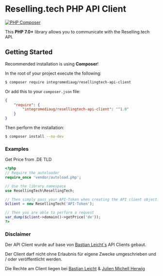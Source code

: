 Reselling.tech PHP API Client
=======================

[![PHP Composer](https://github.com/integromediaug/ResellingTECH-API-Client/actions/workflows/php.yml/badge.svg?branch=main)](https://github.com/ServerBlazeDE/ResellingTECH-API-Client/actions/workflows/php.yml)

This **PHP 7.0+** library allows you to communicate with the Reselling.tech API.

## Getting Started

Recommended installation is using **Composer**!

In the root of your project execute the following:
```sh
$ composer require integromediaug/resellingtech-api-client
```
 
Or add this to your `composer.json` file:
```json
{
    "require": {
        "integromediaug/resellingtech-api-client": "^1.0"
    }
}
```

Then perform the installation:
```sh
$ composer install --no-dev
```

### Examples

Get Price from .DE TLD
```php
<?php
// Require the autoloader
require_once 'vendor/autoload.php';

// Use the library namespace
use ResellingTech\ResellingTech;

// Then simply pass your API-Token when creating the API client object.
$client = new ResellingTech('API-Token');

// Then you are able to perform a request
var_dump($client->domain()->getPrice('de'));
?>
```


### Disclaimer

Der API Client wurde auf base von [Bastian Leicht´s](https://github.com/bastianleicht) API Clients gebaut.

Der Client darf nicht ohne Erlaubnis für eigene Zwecke umgeschrieben und / oder veröffentlicht werden.

Die Rechte am Client liegen bei [Bastian Leicht](https://github.com/bastianleicht) & [Julien Michell Herwig](https://github.com/CookieMC337)
